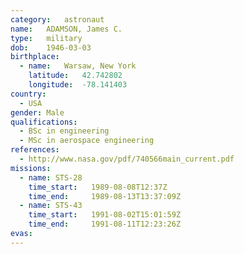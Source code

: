 ```yaml
---
category:	astronaut
name:	ADAMSON, James C.
type:	military
dob:	1946-03-03
birthplace:
  - name:	Warsaw, New York
    latitude:	42.742802
    longitude:	-78.141403
country:
  - USA
gender:	Male
qualifications:
  - BSc in engineering
  - MSc in aerospace engineering
references:
  - http://www.nasa.gov/pdf/740566main_current.pdf
missions:
  - name: STS-28
    time_start:   1989-08-08T12:37Z
    time_end:     1989-08-13T13:37:09Z
  - name: STS-43
    time_start:   1991-08-02T15:01:59Z
    time_end:     1991-08-11T12:23:26Z
evas:
---
```

